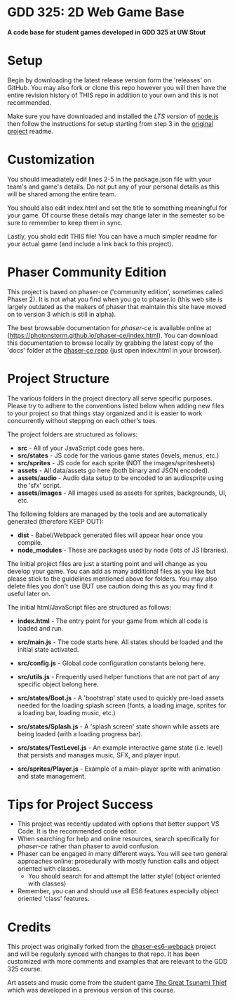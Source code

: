 # GDD 325: 2D Web Game Base
#### A code base for student games developed in GDD 325 at UW Stout

# Setup
Begin by downloading the latest release version form the 'releases' on GitHub. You may also fork or clone this repo however you will then have the entire revision history of THIS repo in addition to your own and this is not recommended.

Make sure you have downloaded and installed the *LTS version* of [node.js](https://nodejs.org/) then follow the instructions for setup starting from step 3 in the [original project](https://github.com/lean/phaser-es6-webpack) readme.

# Customization
You should imeadiately edit lines 2-5 in the package.json file with your team's and game's details. Do not put any of your personal details as this will be shared among the entire team.

You should also edit index.html and set the title to something meaningful for your game. Of course these details may change later in the semester so be sure to remember to keep them in sync.

Lastly, you shold edit THIS file! You can have a much simpler readme for your actual game (and include a link back to this project).

# Phaser Community Edition
This project is based on phaser-ce ('community edition', sometimes called Phaser 2). It is not what you find when you go to phaser.io (this web site is largely outdated as the makers of phaser that maintain this site have moved on to version 3 which is still in alpha).

The best browsable documentation for *phaser-ce* is available online at (https://photonstorm.github.io/phaser-ce/index.html). You can download this documentation to browse locally by grabbing the latest copy of the 'docs' folder at the [phaser-ce repo](https://github.com/photonstorm/phaser-ce) (just open index.html in your browser).

# Project Structure
The various folders in the project directory all serve specific purposes. Please try to adhere to the conventions listed below when adding new files to your project so that things stay organized and it is easier to work concurrently without stepping on each other's toes.

The project folders are structured as follows:
* __src__ - All of your JavaScript code goes here.
* __src/states__ - JS code for the various game states (levels, menus, etc.)
* __src/sprites__ - JS code for each sprite (NOT the images/spritesheets)
* __assets__ - All data/assets go here (both binary and JSON encoded).
* __assets/audio__ - Audio data setup to be encoded to an audiosprite using the 'sfx' script.
* __assets/images__ - All images used as assets for sprites, backgrounds, UI, etc.

The following folders are managed by the tools and are automatically generated (therefore KEEP OUT):
* __dist__ - Babel/Webpack generated files will appear hear once you compile.
* __node_modules__ - These are packages used by node (lots of JS libraries).

The initial project files are just a starting point and will change as you develop your game. You can add as many additional files as you like but please stick to the guidelines mentioned above for folders. You may also delete files you don't use BUT use caution doing this as you may find it useful later on.

The initial html/JavaScript files are structured as follows:
* __index.html__ - The entry point for your game from which all code is loaded and run.

* __src/main.js__ - The code starts here. All states should be loaded and the initial state activated.
* __src/config.js__ - Global code configuration constants belong here.
* __src/utils.js__ - Frequently used helper functions that are not part of any specific object belong here.

* __src/states/Boot.js__ - A 'bootstrap' state used to quickly pre-load assets needed for the loading splash screen (fonts, a loading image, sprites for a loading bar, loading music, etc.)
* __src/states/Splash.js__ - A 'splash screen' state shown while assets are being loaded (with a loading progress bar).
* __src/states/TestLevel.js__ - An example interactive game state (i.e. level) that persists and manages music, SFX, and player input.

* __src/sprites/Player.js__ - Example of a main-player sprite with animation and state management.

# Tips for Project Success
- This project was recently updated with options that better support VS Code. It is the recommended code editor.
- When searching for help and online resources, search specifically for *phaser-ce* rather than phaser to avoid confusion.
- Phaser can be engaged in many different ways. You will see two general approaches online: procedurally with mostly function calls and object oriented with classes.
  - You should search for and attempt the latter style! (object oriented with classes)
- Remember, you can and should use all ES6 features especially object oriented 'class' features.

# Credits
This project was originally forked from the [phaser-es6-webpack](https://github.com/lean/phaser-es6-webpack) project and will be regularly synced with changes to that repo. It has been customized with more comments and examples that are relevant to the GDD 325 course.

Art assets and music come from the student game [The Great Tsunami Thief](https://mushroom-canopy.itch.io/tsunami-thief) which was developed in a previous version of this course.
